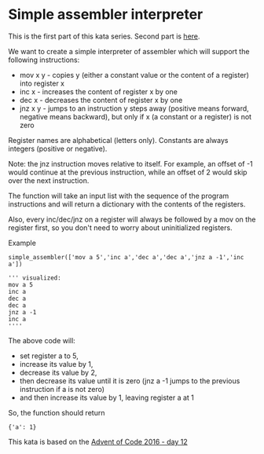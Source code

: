 # Simple assembler interpreter

This is the first part of this kata series. Second part is [here](https://www.codewars.com/kata/assembler-interpreter-part-ii/).

We want to create a simple interpreter of assembler which will support the following instructions:

* mov x y - copies y (either a constant value or the content of a register) into register x
* inc x - increases the content of register x by one
* dec x - decreases the content of register x by one
* jnz x y - jumps to an instruction y steps away (positive means forward, negative means backward), but only if x (a constant or a register) is not zero

Register names are alphabetical (letters only). Constants are always integers (positive or negative).

Note: the jnz instruction moves relative to itself. For example, an offset of -1 would continue at the previous instruction, while an offset of 2 would skip over the next instruction.

The function will take an input list with the sequence of the program instructions and will return a dictionary with the contents of the registers.

Also, every inc/dec/jnz on a register will always be followed by a mov on the register first, so you don't need to worry about uninitialized registers.

Example
```
simple_assembler(['mov a 5','inc a','dec a','dec a','jnz a -1','inc a'])

''' visualized:
mov a 5
inc a
dec a
dec a
jnz a -1
inc a
''''
```

The above code will:

* set register a to 5,
* increase its value by 1,
* decrease its value by 2,
* then decrease its value until it is zero (jnz a -1 jumps to the previous instruction if a is not zero)
* and then increase its value by 1, leaving register a at 1

So, the function should return
```
{'a': 1}
```

This kata is based on the [Advent of Code 2016 - day 12](https://adventofcode.com/2016/day/12)
